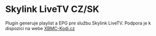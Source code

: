 # Skylink LiveTV CZ/SK

Plugin generuje playlist a EPG pre službu Skylink LiveTV. Podpora je k dispozíci na webe [XBMC-Kodi.cz](http://www.xbmc-kodi.cz/prispevek-skylink-livetv-addon-beta)